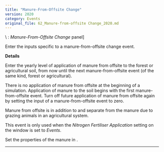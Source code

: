 ```yaml
---
title: "Manure-From-Offsite Change"
version: 2020
category: Events
original_file: 62_Manure-from-offsite Change_2020.md
---
```


\ : *Manure-From-Offsite Change*
panel\]

Enter the inputs specific to a manure-from-offsite change event.

**Details**

Enter the yearly level of application of manure from offsite to the
forest or agricultural soil, from now until the next manure-from-offsite
event (of the same kind, forest or agricultural).

There is no application of manure from offsite at the beginning of a
simulation. Application of manure to the soil begins with the first
manure-from-offsite event. Turn off future application of manure from
offsite again by setting the input of a manure-from-offsite event to
zero.

Manure from offsite is in addition to and separate from the manure due
to grazing animals in an agricultural system.

This event is only used when the *Nitrogen Fertiliser Application*
setting on the  window is set to
*Events*.

Set the properties of the manure in .

------------------------------------------------------------------------